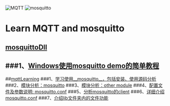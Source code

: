 ![MQTT](https://github.com/happyHeartJ/learningMqtt/blob/master/imgs/mqttorg-glow.png) ![mosquitto](https://github.com/happyHeartJ/learningMqtt/blob/master/imgs/mosquitto-fit.png)
# Learn MQTT and mosquitto
## [mosquittoDll](https://github.com/happyHeartJ/learningMqtt/tree/master/moquittoDll)
###1、[Windows使用mosquitto demo的简单教程](https://github.com/happyHeartJ/learningMqtt/blob/master/moquittoDll/useMosquittoDemo.markdown)
----
##[mqttLearning](https://github.com/happyHeartJ/learningMqtt/tree/master/mqttLearning)
###1、[学习使用__mosquitto__，包括安装、使用源码分析](https://github.com/happyHeartJ/learningMqtt/blob/master/mqttLearning/mosquittoLearn.markdown)
###2、[模块分析：mosquitto](https://github.com/happyHeartJ/learningMqtt/blob/master/mqttLearning/mosquittoModule.markdown) 
###3、[模块分析：other module](https://github.com/happyHeartJ/learningMqtt/blob/master/mqttLearning/otherModule.markdown)
###4、[配置文件及参数说明: mosquitto.conf](https://github.com/happyHeartJ/learningMqtt/blob/master/mqttLearning/configuration.markdown)
###5、[分析mosquitto的client](https://github.com/happyHeartJ/learningMqtt/blob/master/mqttLearning/pub_sbu_client.markdown)
###6、[详细介绍mosquitto.conf](https://github.com/happyHeartJ/learningMqtt/blob/master/mqttLearning/mosquittoConfDetail.markdown)
###7、[介绍lib文件夹内的文件功能](https://github.com/happyHeartJ/learningMqtt/blob/master/mqttLearning/aboutlibmosquitto.markdown)
